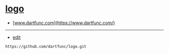 # [logo](https://logo.dartfunc.com/)

+ [www.dartfunc.com](https://www.dartfunc.com/)

---
+ [edit](https://github.com/dartfunc/logo/edit/main/README.md)

```
https://github.com/dartfunc/logo.git
```
